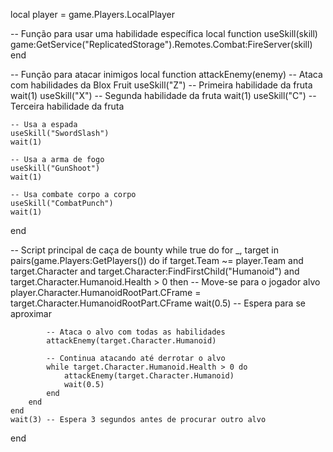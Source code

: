 local player = game.Players.LocalPlayer

-- Função para usar uma habilidade específica
local function useSkill(skill)
    game:GetService("ReplicatedStorage").Remotes.Combat:FireServer(skill)
end

-- Função para atacar inimigos
local function attackEnemy(enemy)
    -- Ataca com habilidades da Blox Fruit
    useSkill("Z") -- Primeira habilidade da fruta
    wait(1)
    useSkill("X") -- Segunda habilidade da fruta
    wait(1)
    useSkill("C") -- Terceira habilidade da fruta

    -- Usa a espada
    useSkill("SwordSlash")
    wait(1)

    -- Usa a arma de fogo
    useSkill("GunShoot")
    wait(1)

    -- Usa combate corpo a corpo
    useSkill("CombatPunch")
    wait(1)
end

-- Script principal de caça de bounty
while true do
    for _, target in pairs(game.Players:GetPlayers()) do
        if target.Team ~= player.Team and target.Character and target.Character:FindFirstChild("Humanoid") and target.Character.Humanoid.Health > 0 then
            -- Move-se para o jogador alvo
            player.Character.HumanoidRootPart.CFrame = target.Character.HumanoidRootPart.CFrame
            wait(0.5) -- Espera para se aproximar

            -- Ataca o alvo com todas as habilidades
            attackEnemy(target.Character.Humanoid)

            -- Continua atacando até derrotar o alvo
            while target.Character.Humanoid.Health > 0 do
                attackEnemy(target.Character.Humanoid)
                wait(0.5)
            end
        end
    end
    wait(3) -- Espera 3 segundos antes de procurar outro alvo
end
